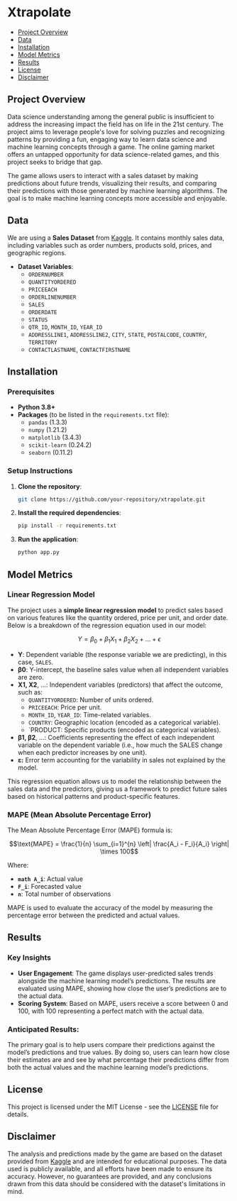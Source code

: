 # Xtrapolate 

- [Project Overview](#project-overview)
- [Data](#data)
- [Installation](#installation)
- [Model Metrics](#model-metrics)
- [Results](#results)
- [License](#license)
- [Disclaimer](#disclaimer)

## Project Overview

Data science understanding among the general public is insufficient to address the increasing impact the field has on life in the 21st century. The project aims to leverage people's love for solving puzzles and recognizing patterns by providing a fun, engaging way to learn data science and machine learning concepts through a game. The online gaming market offers an untapped opportunity for data science-related games, and this project seeks to bridge that gap.

The game allows users to interact with a sales dataset by making predictions about future trends, visualizing their results, and comparing their predictions with those generated by machine learning algorithms. The goal is to make machine learning concepts more accessible and enjoyable.

## Data

We are using a **Sales Dataset** from [Kaggle](https://www.kaggle.com/datasets/kyanyoga/sample-sales-data?resource=download). It contains monthly sales data, including variables such as order numbers, products sold, prices, and geographic regions.

- **Dataset Variables**:
    - `ORDERNUMBER`
    - `QUANTITYORDERED`
    - `PRICEEACH`
    - `ORDERLINENUMBER`
    - `SALES`
    - `ORDERDATE`
    - `STATUS`
    - `QTR_ID`, `MONTH_ID`, `YEAR_ID`
    - `ADDRESSLINE1`, `ADDRESSLINE2`, `CITY`, `STATE`, `POSTALCODE`, `COUNTRY`, `TERRITORY`
    - `CONTACTLASTNAME`, `CONTACTFIRSTNAME`

## Installation

### Prerequisites

- **Python 3.8+**
- **Packages** (to be listed in the `requirements.txt` file):
    - `pandas` (1.3.3)
    - `numpy` (1.21.2)
    - `matplotlib` (3.4.3)
    - `scikit-learn` (0.24.2)
    - `seaborn` (0.11.2)

### Setup Instructions

1. **Clone the repository**:
    ```bash
    git clone https://github.com/your-repository/xtrapolate.git
    ```

2. **Install the required dependencies**:
    ```bash
    pip install -r requirements.txt
    ```

3. **Run the application**:
    ```bash
    python app.py
    ```

## Model Metrics

### Linear Regression Model

The project uses a **simple linear regression model** to predict sales based on various features like the quantity ordered, price per unit, and order date. Below is a breakdown of the regression equation used in our model:

```math
Y = \beta_0 + \beta_1 X_1 + \beta_2 X_2 + \dots + \epsilon
```

- **Y**: Dependent variable (the response variable we are predicting), in this case, `SALES`.
- **β0**: Y-intercept, the baseline sales value when all independent variables are zero.
- **X1, X2**, ...: Independent variables (predictors) that affect the outcome, such as:
  - `QUANTITYORDERED`: Number of units ordered.
  - `PRICEEACH`: Price per unit.
  - `MONTH_ID`, `YEAR_ID`: Time-related variables.
  - `COUNTRY`: Geographic location (encoded as a categorical variable).
  - `PRODUCT: Specific products (encoded as categorical variables).
- **β1, β2**, ...: Coefficients representing the effect of each independent variable on the dependent variable (i.e., how much the SALES change when each predictor increases by one unit).
- **ε:** Error term accounting for the variability in sales not explained by the model.

This regression equation allows us to model the relationship between the sales data and the predictors, giving us a framework to predict future sales based on historical patterns and product-specific features.

### MAPE (Mean Absolute Percentage Error)

The Mean Absolute Percentage Error (MAPE) formula is:

```math
\text{MAPE} = \frac{1}{n} \sum_{i=1}^{n} \left| \frac{A_i - F_i}{A_i} \right| \times 100
```


Where:
- **```math A_i```**: Actual value
- **`F_i`**: Forecasted value
- **`n`**: Total number of observations

MAPE is used to evaluate the accuracy of the model by measuring the percentage error between the predicted and actual values.

## Results

### Key Insights

- **User Engagement**: The game displays user-predicted sales trends alongside the machine learning model’s predictions. The results are evaluated using MAPE, showing how close the user’s predictions are to the actual data.
- **Scoring System**: Based on MAPE, users receive a score between 0 and 100, with 100 representing a perfect match with the actual data.

### Anticipated Results:

The primary goal is to help users compare their predictions against the model’s predictions and true values. By doing so, users can learn how close their estimates are and see by what percentage their predictions differ from both the actual values and the machine learning model’s predictions.

## License

This project is licensed under the MIT License - see the [LICENSE](LICENSE) file for details.

## Disclaimer

The analysis and predictions made by the game are based on the dataset provided from [Kaggle](https://www.kaggle.com/datasets/kyanyoga/sample-sales-data?resource=download) and are intended for educational purposes. The data used is publicly available, and all efforts have been made to ensure its accuracy. However, no guarantees are provided, and any conclusions drawn from this data should be considered with the dataset's limitations in mind.

